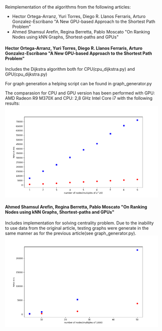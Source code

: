 Reimplementation of the algorithms from the following articles: 
* Hector Ortega-Arranz, Yuri Torres, Diego R. Llanos Ferraris, Arturo Gonzalez-Escribano "A New GPU-based Approach to the Shortest Path Problem"
* Ahmed Shamsul Arefin, Regina Berretta, Pablo Moscato "On Ranking Nodes using kNN Graphs, Shortest-paths and GPUs"

#### Hector Ortega-Arranz, Yuri Torres, Diego R. Llanos Ferraris, Arturo Gonzalez-Escribano "A New GPU-based Approach to the Shortest Path Problem"
Includes the Dijkstra algorithm both for CPU(cpu_dijkstra.py) and GPU(cpu_dijkstra.py)

For graph generation a helping script can be found in graph_generator.py

The comparasion for CPU and GPU version has been performed with GPU: AMD Radeon R9 M370X and CPU: 2,8 GHz Intel Core i7 with the following results:
![Image of dijkstra results](https://github.com/sabrinamusatian/ShortestPathsWithGPU/blob/master/dijkstra_results.png)

#### Ahmed Shamsul Arefin, Regina Berretta, Pablo Moscato "On Ranking Nodes using kNN Graphs, Shortest-paths and GPUs"
Includes implementation for solving centrality problem. Due to the inability to use data from the original article, testing graphs were generate in the same manner as for the previous article(see graph_generator.py).
![Image of centra results](https://github.com/sabrinamusatian/ShortestPathsWithGPU/blob/master/centrality_results.png)


